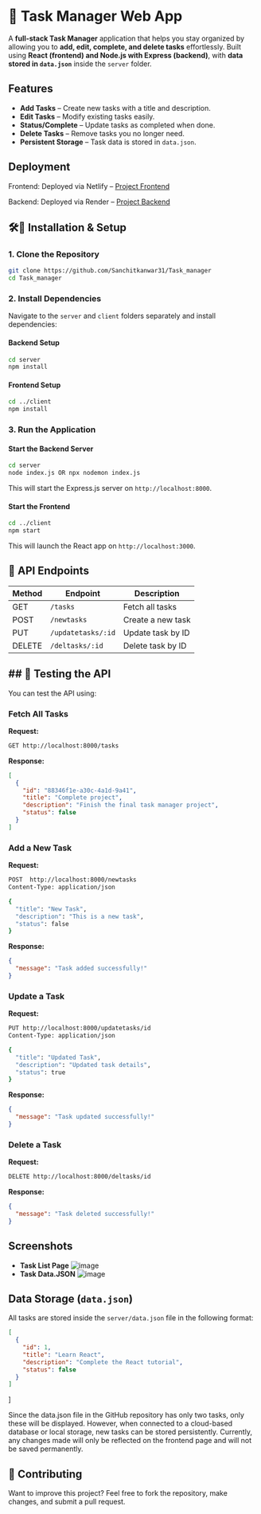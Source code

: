 # 📝 Task Manager Web App  

A **full-stack Task Manager** application that helps you stay organized by allowing you to **add, edit, complete, and delete tasks** effortlessly. Built using **React (frontend) and Node.js with Express (backend)**, with **data stored in `data.json`** inside the `server` folder.

## Features  
- **Add Tasks** – Create new tasks with a title and description.
- **Edit Tasks** – Modify existing tasks easily.
- **Status/Complete** – Update tasks as completed when done.
- **Delete Tasks** – Remove tasks you no longer need.
- **Persistent Storage** – Task data is stored in `data.json`.

## Deployment

Frontend: Deployed via Netlify – [Project Frontend](https://brilliant-naiad-d09ea5.netlify.app/)

Backend: Deployed via Render – [Project Backend](https://task-manager-oza9.onrender.com)


## 🛠️🔧  Installation & Setup  
### 1. Clone the Repository  
```sh
git clone https://github.com/Sanchitkanwar31/Task_manager
cd Task_manager
```

### 2. Install Dependencies  
Navigate to the `server` and `client` folders separately and install dependencies:

#### Backend Setup  
```sh
cd server
npm install
```

#### Frontend Setup  
```sh
cd ../client
npm install
```

### 3. Run the Application  
#### Start the Backend Server  
```sh
cd server
node index.js OR npx nodemon index.js
```
This will start the Express.js server on `http://localhost:8000`.

#### Start the Frontend  
```sh
cd ../client
npm start
```
This will launch the React app on `http://localhost:3000`.

## 🔗 API Endpoints  
| Method | Endpoint           | Description                |
|--------|-------------------|----------------------------|
| GET    | `/tasks`          | Fetch all tasks           |
| POST   | `/newtasks`       | Create a new task         |
| PUT    | `/updatetasks/:id`| Update task by ID         |
| DELETE | `/deltasks/:id`   | Delete task by ID         |

## ## 🧬 Testing the API  
You can test the API using:  
### Fetch All Tasks  
**Request:**  
```sh
GET http://localhost:8000/tasks
```
**Response:**  
```json
[
  {
    "id": "88346f1e-a30c-4a1d-9a41",
    "title": "Complete project",
    "description": "Finish the final task manager project",
    "status": false
  }
]
```

### Add a New Task  
**Request:**  
```sh
POST  http://localhost:8000/newtasks
Content-Type: application/json

{
  "title": "New Task",
  "description": "This is a new task",
  "status": false
}
```
**Response:**  
```json
{
  "message": "Task added successfully!"
}
```

### Update a Task  
**Request:**  
```sh
PUT http://localhost:8000/updatetasks/id
Content-Type: application/json

{
  "title": "Updated Task",
  "description": "Updated task details",
  "status": true
}
```
**Response:**  
```json
{
  "message": "Task updated successfully!"
}
```

### Delete a Task  
**Request:**  
```sh
DELETE http://localhost:8000/deltasks/id
```
**Response:**  
```json
{
  "message": "Task deleted successfully!"
}
```


##  Screenshots  
- **Task List Page**   ![image](https://github.com/user-attachments/assets/d37b331c-0104-49a4-9532-3476642a836b)
- **Task Data.JSON**  ![image](https://github.com/user-attachments/assets/c0a93ac0-59d6-4dd7-841a-3a931d043326)


## Data Storage (`data.json`)  
All tasks are stored inside the `server/data.json` file in the following format:
```json
[
  {
    "id": 1,
    "title": "Learn React",
    "description": "Complete the React tutorial",
    "status": false
  }
]
```
]

Since the data.json file in the GitHub repository has only two tasks, only these will be displayed. However, when connected to a cloud-based database or local storage, new tasks can be stored persistently. Currently, any changes made will only be reflected on the frontend page and will not be saved permanently.

## 📌 Contributing  
Want to improve this project? Feel free to fork the repository, make changes, and submit a pull request.

